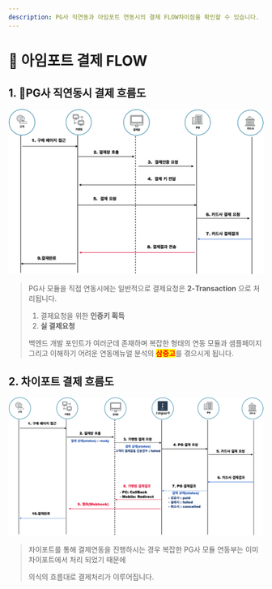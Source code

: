 ```yaml
---
description: PG사 직연동과 아임포트 연동시의 결제 FLOW차이점을 확인할 수 있습니다.
---
```


# 🎼 아임포트 결제 FLOW

## 1. PG사 직연동시 결제 흐름도

![PG사 직연동 결제 FLOW](<../.gitbook/assets/image (2) (1).png>)

> PG사 모듈을 직접 연동시에는 일반적으로 결제요청은 **2-Transaction** 으로 처리됩니다.
>
> 1. 결제요청을 위한 **인증키 획득**
> 2. **실 결제요청**
>
> 백엔드 개발 포인트가 여러군데 존재하며 복잡한 형태의 연동 모듈과 샘플페이지 그리고 이해하기 어려운 연동메뉴얼 분석의 <mark style="color:red;">**삼중고**</mark>를 겪으시게 됩니다.

## 2. 차이포트 결제 흐름도

![차이포트 결제 FLOW](<../.gitbook/assets/image (21).png>)

> 차이포트를 통해 결제연동을 진행하시는 경우 복잡한 PG사 모듈 연동부는 이미 차이포트에서 처리 되었기 때문에
>
> 의식의 흐름대로 결제처리가 이루어집니다.
